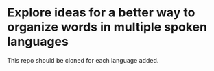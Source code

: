 # Explore ideas for a better way to  organize words in multiple spoken languages

This repo should be cloned for each language added.
